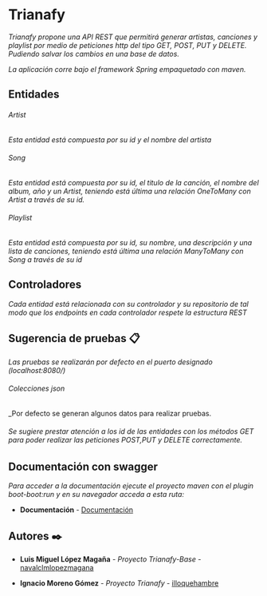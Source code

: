 # Trianafy

_Trianafy propone una API REST que permitirá generar artistas, canciones y playlist por medio de peticiones http del tipo GET, POST, PUT y DELETE. 
Pudiendo salvar los cambios en una base de datos._

_La aplicación corre bajo el framework Spring empaquetado con maven._

## Entidades

###### Artist
_Esta entidad está compuesta por su id y el nombre del artista_

###### Song
_Esta entidad está compuesta por su id, el titulo de la canción, el nombre del album, año y un Artist, teniendo está última una relación OneToMany con Artist a través de su id._

###### Playlist
_Esta entidad está compuesta por su id, su nombre, una descripción y una lista de canciones, teniendo está última una relación ManyToMany con Song a través de su id_

## Controladores
_Cada entidad está relacionada con su controlador y su repositorio de tal modo que los endpoints en cada controlador respete la estructura REST_

## Sugerencia de pruebas 📋

_Las pruebas se realizarán por defecto en el puerto designado (localhost:8080/)_

###### Colecciones json

_Por defecto se generan algunos datos para realizar pruebas.

###### Se sugiere prestar atención a los id de las entidades con los métodos GET para poder realizar las peticiones POST,PUT y DELETE correctamente.

## Documentación con swagger
_Para acceder a la documentación ejecute el proyecto maven con el plugin boot-boot:run y en su navegador acceda a esta ruta:_


* **Documentación** - [Documentación](http://localhost:8080/swagger-ui.html)

## Autores ✒️

* **Luis Miguel López Magaña** - *Proyecto Trianafy-Base* - [navalclmlopezmagana](https://github.com/lmlopezmagana)

* **Ignacio Moreno Gómez** - *Proyecto Trianafy* - [illoquehambre](https://github.com/illoquehambre)
